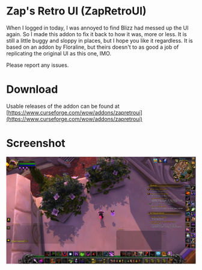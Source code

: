 # Zap's Retro UI (ZapRetroUI)
When I logged in today, I was annoyed to find Blizz had messed up the UI again. So I made this addon to fix it back to how it was, more or less. It is still a little buggy and sloppy in places, but I hope you like it regardless. It is based on an addon by Floraline, but theirs doesn't to as good a job of replicating the original UI as this one, IMO.

Please report any issues.

# Download
Usable releases of the addon can be found at [https://www.curseforge.com/wow/addons/zapretroui](https://www.curseforge.com/wow/addons/zapretroui)

# Screenshot
[![Zap's Retro UI Screenshot](https://raw.githubusercontent.com/minichris/ZapRetroUI/master/screenshot.jpg)](https://raw.githubusercontent.com/minichris/ZapRetroUI/master/screenshot.jpg)
